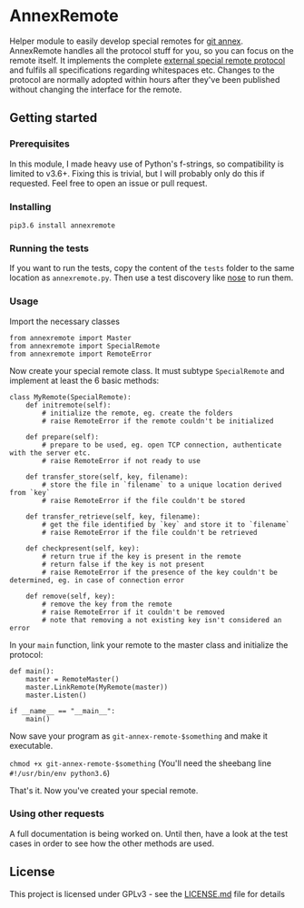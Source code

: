 # AnnexRemote
Helper module to easily develop special remotes for [git annex](https://git-annex.branchable.com).
AnnexRemote handles all the protocol stuff for you, so you can focus on the remote itself.
It implements the complete [external special remote protocol](https://git-annex.branchable.com/design/external_special_remote_protocol)
and fulfils all specifications regarding whitespaces etc.
Changes to the protocol are normally adopted within hours after they've been published without changing the interface for the remote.

## Getting started
### Prerequisites
In this module, I made heavy use of Python's f-strings, so compatibility is limited to v3.6+.
Fixing this is trivial, but I will probably only do this if requested. Feel free to open an issue or pull request.

### Installing
`pip3.6 install annexremote`

### Running the tests
If you want to run the tests, copy the content of the `tests` folder to the same location as `annexremote.py`.
Then use a test discovery like [nose](http://nose.readthedocs.io) to run them.

### Usage

Import the necessary classes

```
from annexremote import Master
from annexremote import SpecialRemote
from annexremote import RemoteError
```

Now create your special remote class. It must subtype ``SpecialRemote`` and implement at least the 6 basic methods:

```
class MyRemote(SpecialRemote):
    def initremote(self):
        # initialize the remote, eg. create the folders
        # raise RemoteError if the remote couldn't be initialized

    def prepare(self):
        # prepare to be used, eg. open TCP connection, authenticate with the server etc.
        # raise RemoteError if not ready to use

    def transfer_store(self, key, filename):
        # store the file in `filename` to a unique location derived from `key`
        # raise RemoteError if the file couldn't be stored

    def transfer_retrieve(self, key, filename):
        # get the file identified by `key` and store it to `filename`
        # raise RemoteError if the file couldn't be retrieved

    def checkpresent(self, key):
        # return true if the key is present in the remote
        # return false if the key is not present
        # raise RemoteError if the presence of the key couldn't be determined, eg. in case of connection error
        
    def remove(self, key):
        # remove the key from the remote
        # raise RemoteError if it couldn't be removed
        # note that removing a not existing key isn't considered an error
```

In your ``main`` function, link your remote to the master class and initialize the protocol:

```
def main():
    master = RemoteMaster()
    master.LinkRemote(MyRemote(master))
    master.Listen()

if __name__ == "__main__":
    main()
```

Now save your program as ``git-annex-remote-$something`` and make it executable.

``chmod +x git-annex-remote-$something``
(You'll need the sheebang line ``#!/usr/bin/env python3.6``)

That's it. Now you've created your special remote.

### Using other requests
A full documentation is being worked on. Until then, have a look at the test cases in order to see how the other methods are used.

## License

This project is licensed under GPLv3 - see the [LICENSE.md](LICENSE.md) file for details

